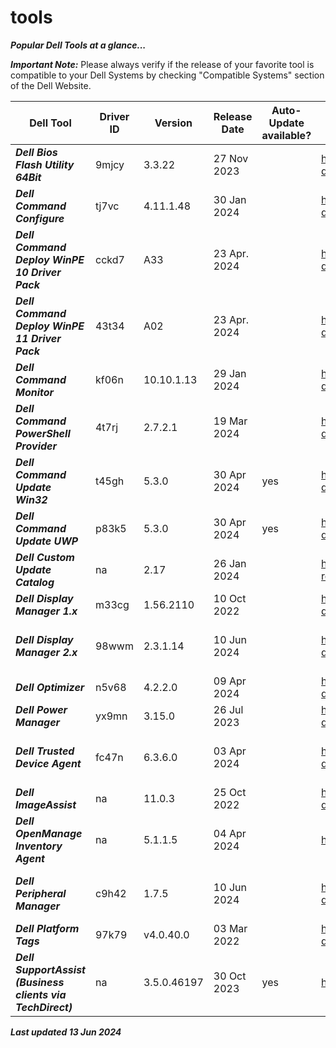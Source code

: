 # tools 

***Popular Dell Tools at a glance...*** 

 

***Important Note:*** Please always verify if the release of your favorite tool is compatible to your Dell Systems by checking "Compatible Systems" section of the Dell Website.  

 
|Dell Tool | Driver ID | Version | Release Date | Auto-Update available? | Link | Comments |
|----|----|----|----|----|----|----|
|***Dell Bios Flash Utility 64Bit*** | 9mjcy | 3.3.22 | 27 Nov 2023 | | https://www.dell.com/support/home/en-us/drivers/driversdetails?driverid=9mjcy |na | 
|***Dell Command Configure*** | tj7vc | 4.11.1.48 | 30 Jan 2024 | | https://www.dell.com/support/home/en-us/drivers/driversdetails?driverid=tj7vc |na | 
|***Dell Command Deploy WinPE 10 Driver Pack*** | cckd7 | A33 | 23 Apr. 2024 | | https://www.dell.com/support/home/en-us/drivers/driversdetails?driverid=cckd7 | Driver Pack summary > https://www.dell.com/support/kbdoc/en-us/000108642/winpe-10-driver-pack | 
|***Dell Command Deploy WinPE 11 Driver Pack*** | 43t34 | A02 | 23 Apr. 2024 | | https://www.dell.com/support/home/en-us/drivers/driversdetails?driverid=43t34 | Driver Pack summary > https://www.dell.com/support/kbdoc/en-us/000211541/winpe-11-driver-pack | 
|***Dell Command Monitor*** | kf06n | 10.10.1.13 | 29 Jan 2024 | | https://www.dell.com/support/home/en-us/drivers/driversdetails?driverid=kf06n |na | 
|***Dell Command PowerShell Provider*** | 4t7rj | 2.7.2.1 | 19 Mar 2024| | https://www.dell.com/support/home/en-us/drivers/driversdetails?driverid=4t7rj |[na](https://www.powershellgallery.com/packages/DellBIOSProvider/2.7.2) | 
|***Dell Command Update Win32*** | t45gh | 5.3.0 | 30 Apr 2024 | yes | https://www.dell.com/support/home/en-us/drivers/driversdetails?driverid=t45gh |This is the last Win32 version of DCU 
|***Dell Command Update UWP*** | p83k5 | 5.3.0 | 30 Apr 2024 | yes | https://www.dell.com/support/home/en-us/drivers/driversdetails?driverid=p83k5 |This is the UWP version 
|***Dell Custom Update Catalog*** | na | 2.17 | 26 Jan 2024 | | https://www.dell.com/support/manuals/en-us/command-cloud-repository-manager/sa_updatecatalog_dccrm_internal_r-notes | na | 
|***Dell Display Manager 1.x*** | m33cg | 1.56.2110| 10 Oct 2022 | | https://www.dell.com/support/home/en-us/drivers/driversdetails?driverid=m33cg | Alternative download via https://www.delldisplaymanager.com/ | 
|***Dell Display Manager 2.x*** | 98wwm | 2.3.1.14 | 10 Jun 2024 | | https://www.dell.com/support/home/en-us/drivers/driversdetails?driverid=98wwm | Alternative link https://www.dell.com/support/home/en-us/product-support/product/dell-display-peripheral-manager/drivers |  
|***Dell Optimizer*** | n5v68 | 4.2.2.0 | 09 Apr 2024 |  | https://www.dell.com/support/home/en-us/drivers/driversdetails?driverid=n5v68| www.dell.com/optimizer | 
|***Dell Power Manager*** | yx9mn| 3.15.0 | 26 Jul 2023 | | https://www.dell.com/support/home/en-us/drivers/driversdetails?driverid=yx9mn| The Dell Power Manager is now integrated into Dell Optimizer | 
|***Dell Trusted Device Agent*** | fc47n | 6.3.6.0 | 03 Apr 2024 | | https://www.dell.com/support/home/en-us/drivers/driversdetails?driverid=fc47n| Alternative https://www.dell.com/support/home/en-us/product-support/product/trusted-device/drivers | 
|***Dell ImageAssist*** | na | 11.0.3| 25 Oct 2022 | | https://www.delltechnologies.com/en-us/services/support-deployment-technologies/image-assist.htm | na | 
|***Dell OpenManage Inventory Agent*** | na | 5.1.1.5 | 04 Apr 2024 | | https://downloads.dell.com/FOLDER11461293M/1/DSIAPC_5.1.1.5.msi |  | 
|***Dell Peripheral Manager*** | c9h42 | 1.7.5 | 10 Jun 2024 | | https://www.dell.com/support/home/en-us/drivers/driversdetails?driverid=c9h42 | Alternative link https://www.dell.com/support/home/en-us/product-support/product/dell-peripheral-manager/drivers | 
|***Dell Platform Tags*** | 97k79 | v4.0.40.0 | 03 Mar 2022 | | https://www.dell.com/support/home/en-us/drivers/driversdetails?driverid=97k79 | na | 
|***Dell SupportAssist (Business clients via TechDirect)*** | na | 3.5.0.46197 | 30 Oct 2023 | yes | https://tdm.dell.com/portal/ | na | 
 


***Last updated 13 Jun 2024*** 
